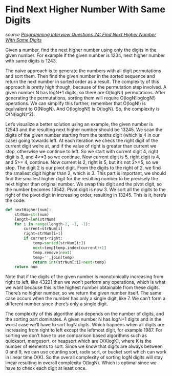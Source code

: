 # Find Next Higher Number With Same Digits

_source [Programming Interview Questions 24: Find Next Higher Number With Same Digits](http://www.ardendertat.com/2012/01/02/programming-interview-questions-24-find-next-higher-number-with-same-digits/)_

Given a number, find the next higher number using only the digits in the given number. For example if the given number is 1234, next higher number with same digits is 1243.

The naive approach is to generate the numbers with all digit permutations and sort them. Then find the given number in the sorted sequence and return the next number in sorted order as a result. The complexity of this approach is pretty high though, because of the permutation step involved. A given number N has logN+1 digits, so there are O(logN!) permutations. After generating the permutations, sorting them will require O(logN!loglogN!) operations. We can simplify this further, remember that O(logN!) is equivalent to O(NlogN). And O(loglogN!) is O(logN). So, the complexity is O(N(logN)^2).

Let’s visualize a better solution using an example, the given number is 12543 and the resulting next higher number should be 13245. We scan the digits of the given number starting from the tenths digit (which is 4 in our case) going towards left. At each iteration we check the right digit of the current digit we’re at, and if the value of right is greater than current we stop, otherwise we continue to left. So we start with current digit 4, right digit is 3, and 4>=3 so we continue. Now current digit is 5, right digit is 4, and 5>= 4, continue. Now current is 2, right is 5, but it’s not 2>=5, so we stop. The digit 2 is our pivot digit. From the digits to the right of 2, we find the smallest digit higher than 2, which is 3. This part is important, we should find the smallest higher digit for the resulting number to be precisely the next higher than original number. We swap this digit and the pivot digit, so the number becomes 13542. Pivot digit is now 3. We sort all the digits to the right of the pivot digit in increasing order, resulting in 13245. This is it, here’s the code:

```python
def nextHigher(num):
    strNum=str(num)
    length=len(strNum)
    for i in range(length-2, -1, -1):
        current=strNum[i]
        right=strNum[i+1]
        if current<right:
            temp=sorted(strNum[i:])
            next=temp[temp.index(current)+1]
            temp.remove(next)
            temp=''.join(temp)
            return int(strNum[:i]+next+temp)
    return num
```

Note that if the digits of the given number is monotonically increasing from right to left, like 43221 then we won’t perform any operations, which is what we want because this is the highest number obtainable from these digits. There’s no higher number, so we return the given number itself. The same case occurs when the number has only a single digit, like 7. We can’t form a different number since there’s only a single digit.

The complexity of this algorithm also depends on the number of digits, and the sorting part dominates. A given number N has logN+1 digits and in the worst case we’ll have to sort logN digits. Which happens when all digits are increasing from right to left except the leftmost digit, for example 1987. For sorting we don’t have to use comparison based algorithms such as quicksort, mergesort, or heapsort which are O(KlogK), where K is the number of elements to sort. Since we know that digits are always between 0 and 9, we can use counting sort, radix sort, or bucket sort which can work in linear time O(K). So the overall complexity of sorting logN digits will stay linear resulting in overall complexity O(logN). Which is optimal since we have to check each digit at least once.
